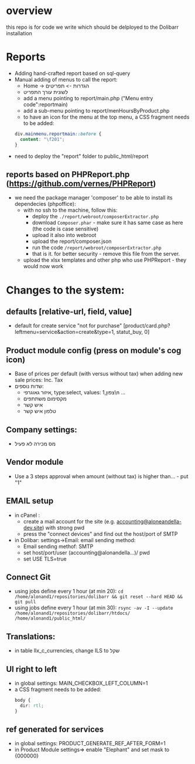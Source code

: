 # overview
this repo is for code we write which should be delployed to the Dolibarr installation

# Reports
- Adding hand-crafted report based on sql-query
- Manual adding of menus to call the report:
  - Home -> הגדרות
                  -> תפריטים
  - לשונית עורך התפריט
  - add a menu pointing to report/main.php ("Menu entry code":reportmain)
  - add a sub-menu pointing to report/menHoursByProduct.php
  - to have an icon for the menu at the top menu, a CSS fragment needs to be added:
  ```css
  div.mainmenu.reportmain::before {
    content: "\f201";
  }
  ```
- need to deploy the "report" folder to public_html/report

## reports based on PHPReport.php (https://github.com/vernes/PHPReport)
- we need the package manager 'composer' to be able to install its dependecies (phpoffice):
  - with no ssh to the machine, follow this:
    - deploy the `./report/webroot/composerExtractor.php`
    - download `Composer.phar` - make sure it has same case as here (the code is case sensitive)
    - upload it also into webroot
    - upload the report/composer.json
    - run the code `/report/webroot/composerExtractor.php`
    - that is it. for better security - remove this file from the server.
  - upload the xlsx templates and other php who use PHPReport - they would now work

# Changes to the system:
## defaults [relative-url, field, value]
- default for create service "not for purchase" [product/card.php?leftmenu=service&action=create&type=1, statut_buy, 0]

## Product module config (press on module's cog icon)
- Base of prices per default (with versus without tax) when adding new sale prices: Inc. Tax
- שדות נוספים:
  - איזור גאוגרפי, type:select, values: 1,צפון\n ...
  - מקסימום משתתפים
  - איש קשר
  - טלפון איש קשר

## Company settings:
- מס מכירה לא פעיל

## Vendor module
- Use a 3 steps approval when amount (without tax) is higher than... - put "1"

## EMAIL setup
- in cPanel :
  - create a mail account for the site (e.g. accounting@aloneandella-dev.site) with strong pwd
  - press the "connect devices" and find out the host/port of SMTP
- in Dolibar: settings->Email: email sending method:
  - Email sending methof: SMTP
  - set host/port/user (accounting@alonandella...)/ pwd
  - set USE TLS=true

## Connect Git
 - using jobs define every 1 hour (at min 20):
   `cd /home/alonand1/repositories/dolibarr && git reset --hard HEAD && git pull`
 - using jobs define every 1 hour (at min 30):
   `rsync -av -I --update /home/alonand1/repositories/dolibarr/htdocs/ /home/alonand1/public_html/`

## Translations:
- in table llx_c_currencies, change ILS to שקל

## UI right to left
- in global settings: MAIN_CHECKBOX_LEFT_COLUMN=1
- a CSS fragment needs to be added:
  ```css
  body {
    dir: rtl;
  }
  ```

## ref generated for services
- in global settings: PRODUCT_GENERATE_REF_AFTER_FORM=1
- in Product Module settings=> enable "Elephant" and set mask to {000000}


